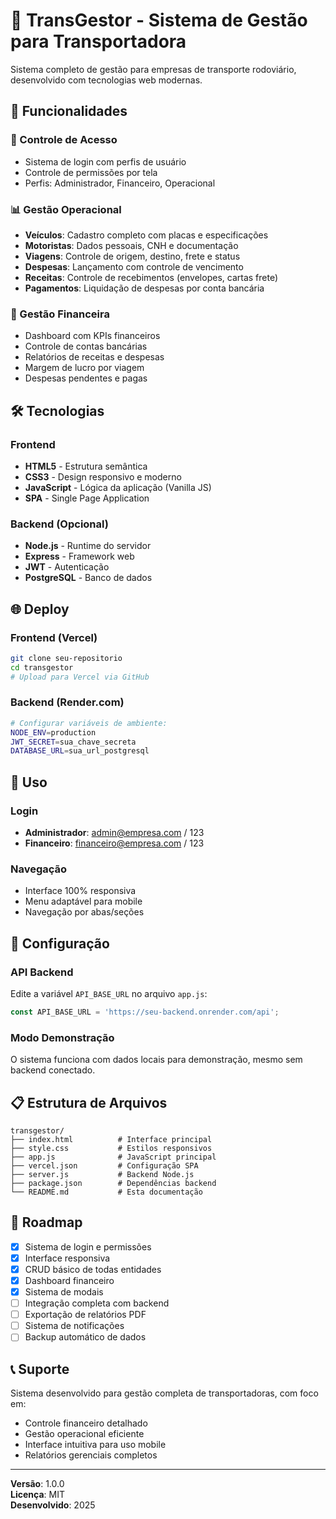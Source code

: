 # 🚛 TransGestor - Sistema de Gestão para Transportadora

Sistema completo de gestão para empresas de transporte rodoviário, desenvolvido com tecnologias web modernas.

## 🚀 Funcionalidades

### 👥 Controle de Acesso
- Sistema de login com perfis de usuário
- Controle de permissões por tela
- Perfis: Administrador, Financeiro, Operacional

### 📊 Gestão Operacional
- **Veículos**: Cadastro completo com placas e especificações
- **Motoristas**: Dados pessoais, CNH e documentação
- **Viagens**: Controle de origem, destino, frete e status
- **Despesas**: Lançamento com controle de vencimento
- **Receitas**: Controle de recebimentos (envelopes, cartas frete)
- **Pagamentos**: Liquidação de despesas por conta bancária

### 🏦 Gestão Financeira
- Dashboard com KPIs financeiros
- Controle de contas bancárias
- Relatórios de receitas e despesas
- Margem de lucro por viagem
- Despesas pendentes e pagas

## 🛠 Tecnologias

### Frontend
- **HTML5** - Estrutura semântica
- **CSS3** - Design responsivo e moderno
- **JavaScript** - Lógica da aplicação (Vanilla JS)
- **SPA** - Single Page Application

### Backend (Opcional)
- **Node.js** - Runtime do servidor
- **Express** - Framework web
- **JWT** - Autenticação
- **PostgreSQL** - Banco de dados

## 🌐 Deploy

### Frontend (Vercel)
```bash
git clone seu-repositorio
cd transgestor
# Upload para Vercel via GitHub
```

### Backend (Render.com)
```bash
# Configurar variáveis de ambiente:
NODE_ENV=production
JWT_SECRET=sua_chave_secreta
DATABASE_URL=sua_url_postgresql
```

## 📱 Uso

### Login
- **Administrador**: admin@empresa.com / 123
- **Financeiro**: financeiro@empresa.com / 123

### Navegação
- Interface 100% responsiva
- Menu adaptável para mobile
- Navegação por abas/seções

## 🔧 Configuração

### API Backend
Edite a variável `API_BASE_URL` no arquivo `app.js`:
```javascript
const API_BASE_URL = 'https://seu-backend.onrender.com/api';
```

### Modo Demonstração
O sistema funciona com dados locais para demonstração, mesmo sem backend conectado.

## 📋 Estrutura de Arquivos

```
transgestor/
├── index.html          # Interface principal
├── style.css           # Estilos responsivos
├── app.js              # JavaScript principal
├── vercel.json         # Configuração SPA
├── server.js           # Backend Node.js
├── package.json        # Dependências backend
└── README.md           # Esta documentação
```

## 🎯 Roadmap

- [x] Sistema de login e permissões
- [x] Interface responsiva
- [x] CRUD básico de todas entidades
- [x] Dashboard financeiro
- [x] Sistema de modais
- [ ] Integração completa com backend
- [ ] Exportação de relatórios PDF
- [ ] Sistema de notificações
- [ ] Backup automático de dados

## 📞 Suporte

Sistema desenvolvido para gestão completa de transportadoras, com foco em:
- Controle financeiro detalhado
- Gestão operacional eficiente
- Interface intuitiva para uso mobile
- Relatórios gerenciais completos

---

**Versão**: 1.0.0  
**Licença**: MIT  
**Desenvolvido**: 2025
